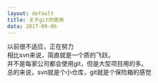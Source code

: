 ```yaml
---
layout: default
title: 关于git的使用
data: 2017-09-06
---
```

以前很不适应，正在努力  
相比svn来说，简直就是一个质的飞跃。  
并不是每家公司都会使用git，但是大型项目用的多。  
总的来说，svn就是个小仓库，git就是个保险箱的感觉  
